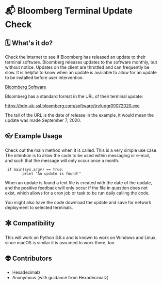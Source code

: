 # 📬 Bloomberg Terminal Update Check

## 🗓 What's it do?

Check the internet to see if Bloomberg has released an update to their terminal software. Bloomberg releases updates to the software monthly, but without notice. Updates on the client are throttled and can frequently be slow. It is helpful to know when an update is available to allow for an update to be installed before user intervention. 

[Bloomberg Software](https://www.bloomberg.com/professional/downloads/)

Bloomberg has a standard format in the URL of their terminal update:
 
https://bdn-ak-ssl.bloomberg.com/software/trv/upgr09072020.exe

The tail of the URL is the date of release in the example, it would mean the update was made September 7, 2020.

## 👓 Example Usage 

Check out the main method when it is called. This is a very simple use case. 
The intention is to allow the code to be used within messaging or e-mail, and such that the message will only occur once a month. 

```
 if main(sys.argv) == True:
        print "An update is found!"
```

When an update is found a text file is created with the date of the update, and the 
positive feedback will only occur if the file in question does not exist, which allows for a cron job or task to be run daily calling the code. 

You might also have the code download the update and save for network deployment to selected terminals. 

## 🕸 Compatibility 

This will work on Python 3.8.x and is known to work on Windows and Linux, since macOS is similar it is assumed to work there, too. 

## 👽 Contributors

* Hexadecimalz
* Anonymous (with guidance from Hexadecimalz)
